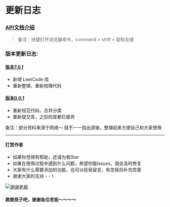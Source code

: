 # 更新日志

### **[API文档介绍](https://github.com/yangKJ/KJEmitterView/wiki/API文档)**

> 备注：快捷打开浏览器命令，command + shift + 鼠标左键

### 版本更新日志:
#### [版本7.0.1](https://github.com/yangKJ/KJEmitterView/tree/7.0.1)
- 新增 LeetCode 库
- 重新整理，重新梳理代码

#### [版本0.0.1](https://github.com/yangKJ/KJEmitterView/tree/0.0.1)
- 重新规范代码，合并分类
- 重新提交库，之前的库都已废弃

备注：部分资料来源于网络～ 就不一一指出道谢，整理起来方便自己和大家使用

---

#### <a id="打赏作者"></a>打赏作者
* 如果你觉得有帮助，还请为我Star
* 如果在使用过程中遇到什么问题，希望你能Issues，我会及时修复
* 大家有什么需要添加的功能，也可以给我留言，有空我将补充完善
* 谢谢大家的支持 - -！

[![谢谢老板](https://upload-images.jianshu.io/upload_images/1933747-879572df848f758a.png?imageMogr2/auto-orient/strip%7CimageView2/2/w/1240)](https://github.com/yangKJ/KJPlayerDemo)

#### 救救孩子吧，谢谢各位老板～～～～

